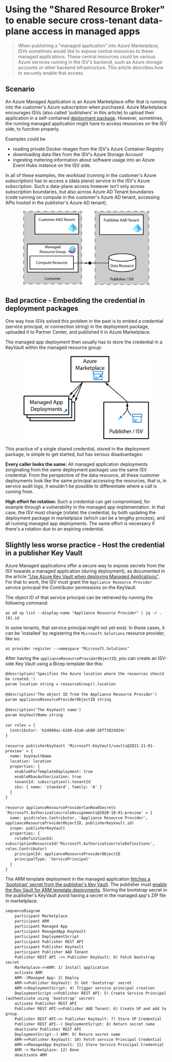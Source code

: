 # Using the "Shared Resource Broker" to enable secure cross-tenant data-plane access in managed apps

> When publishing a "managed application" into Azure Marketplace, ISVs sometimes would like to expose central resources to these managed applications. These central resources could be various Azure services running in the ISV's backend, such as Azure storage accounts or other backend infrastructure. This article describes how to securely enable that access.

## Scenario

An Azure Managed Application is an Azure Marketplace offer that is running into the customer's Azure subscription when purchased. Azure Marketplace encourages ISVs (also called 'publishers' in this article) to upload their application in a self-contained [deployment package](https://learn.microsoft.com/en-us/azure/marketplace/plan-azure-app-managed-app#deployment-package). However, sometimes, the running managed application might have to access resources on the ISV side, to function properly. 

Examples could be

- reading private Docker images from the ISV's Azure Container Registry
- downloading data files from the ISV's Azure Storage Account
- ingesting metering information about software usage into an Azure Event Hubs instance on the ISV side.

In all of these examples, the workload (running in the customer's Azure subscription) has to access a (data plane) service in the ISV's Azure subscription. Such a data-plane access however isn't only across subscription boundaries, but also across Azure AD Tenant boundaries (code running on compute in the customer's Azure AD tenant, accessing APIs hosted in the publisher's Azure AD tenant).

<center><img alt="Managed resource trying to reach the publisher's data plane." src="img/2023-02-14--SharedResourceBroker-01.svg" width="400px"></center>

## Bad practice - Embedding the credential in deployment packages

One way how ISVs solved this problem in the past is to embed a credential (service principal, or connection string) in the deployment package, uploaded it to Partner Center, and published it in Azure Marketplace. 

The managed app deployment then usually has to store the credential in a KeyVault within the managed resource group:

<center><img alt="Bundling the credential into the deployment package." src="img/2023-02-14--SharedResourceBroker-02.svg" width="400px"></center>

This practice of a single shared credential, stored in the deployment package, is simple to get started, but has serious disadvantages:

**Every caller looks the same:** All managed application deployments (originating from the same deployment package) use the same ISV credential. From the perspective of the data resource, all these customer deployments look like the same principal accessing the resources, that is, in service audit logs, it wouldn't be possible to differentiate where a call is coming from. 

**High effort for rotation:** Such a credential can get compromised, for example through a vulnerability in the managed app implementation. In that case, the ISV must change (rotate) the credential, by both updating the deployment package in marketplace (which can be a lengthy process), and all running managed app deployments. The same effort is necessary if there's a rotation due to an expiring credential.

## Slightly less worse practice - Host the credential in a publisher Key Vault

Azure Managed applications offer a secure way to expose secrets from the ISV towards a managed application (during deployment), as documented in the article ["Use Azure Key Vault when deploying Managed Applications"](https://learn.microsoft.com/en-us/azure/azure-resource-manager/managed-applications/key-vault-access). For that to work, the ISV must grant the `Appliance Resource Provider` service principal the Contributor permissions on the KeyVault. 

The object ID of that service principal can be retrieved by running the following command:

```azcli
az ad sp list --display-name "Appliance Resource Provider" | jq -r .[0].id
```

In some tenants, that service principal might not yet exist. In these cases, it can be 'installed' by registering the `Microsoft.Solutions` resource provider, like so:

```shell
az provider register --namespace "Microsoft.Solutions"
```

After having the `applianceResourceProviderObjectID`, you can create an ISV-side Key Vault using a Bicep template like this:

```bicep
@description('Specifies the Azure location where the resources should be created.')
param location string = resourceGroup().location

@description('The object ID from the Appliance Resource Provider')
param applianceResourceProviderObjectID string

@description('The KeyVault name')
param keyVaultName string

var roles = {
  Contributor: 'b24988ac-6180-42a0-ab88-20f7382dd24c'
}

resource publisherKeyVault 'Microsoft.KeyVault/vaults@2021-11-01-preview' = {
  name: keyVaultName
  location: location
  properties: {
    enabledForTemplateDeployment: true
    enableRbacAuthorization: true
    tenantId: subscription().tenantId
    sku: { name: 'standard', family: 'A' }
  }
}

resource applianceResourceProviderCanReadSecrets 'Microsoft.Authorization/roleAssignments@2020-10-01-preview' = {
  name: guid(roles.Contributor, 'Appliance Resource Provider', applianceResourceProviderObjectID, publisherKeyVault.id)
  scope: publisherKeyVault
  properties: {
    roleDefinitionId: subscriptionResourceId('Microsoft.Authorization/roleDefinitions', roles.Contributor)
    principalId: applianceResourceProviderObjectID
    principalType: 'ServicePrincipal'
  }
}
```

The ARM template deployment in the managed application [fetches a 'bootstrap' secret from the publisher's Key Vault](https://docs.microsoft.com/en-us/azure/azure-resource-manager/templates/key-vault-parameter). The publisher must [enable the Key Vault for ARM template deployments](https://docs.microsoft.com/en-us/azure/azure-resource-manager/managed-applications/key-vault-access). Storing the bootstrap secret in the publisher's KeyVault avoid having a secret in the managed app's ZIP file in marketplace.



```mermaid
sequenceDiagram
    participant Marketplace
    participant ARM
    participant Managed App
    participant ManagedApp KeyVault
    participant DeploymentScript
    participant Publisher REST API
    participant Publisher KeyVault
    participant Publisher AAD Tenant
    Publisher REST API ->> Publisher KeyVault: 0) Fetch bootstrap secret
    Marketplace->>ARM: 1) Install application
    activate ARM
    ARM--)Managed App: 2) Deploy
    ARM->>Publisher KeyVault: 3) Get 'bootstrap' secret
    ARM->>DeploymentScript: 4) Trigger service principal creation
    DeploymentScript->>Publisher REST API: 5) Create Service Principal (authenticate using 'bootstrap' secret)
    activate Publisher REST API
    Publisher REST API->>Publisher AAD Tenant: 6) Create SP and add to group
    Publisher REST API->> Publisher KeyVault: 7) Store SP Credential
    Publisher REST API--) DeploymentScript: 8) Return secret name
    deactivate Publisher REST API
    DeploymentScript--) ARM: 9) Return secret name
    ARM->>Publisher KeyVault: 10) Fetch service Principal Credential
    ARM->>ManagedApp KeyVault: 11) Store Service Principal Credential
    ARM -> Marketplace: 12) Done
    deactivate ARM
```



